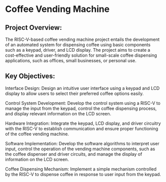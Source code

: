 # Coffee Vending Machine

## Project Overview:

The RISC-V-based coffee vending machine project entails the development of an automated system for dispensing coffee using basic components such as a keypad, driver, and LCD display. The project aims to create a cost-effective and user-friendly solution for small-scale coffee dispensing applications, such as offices, small businesses, or personal use.

## Key Objectives:

Interface Design: Design an intuitive user interface using a keypad and LCD display to allow users to select their preferred coffee options easily.

Control System Development: Develop the control system using a RISC-V to manage the input from the keypad, control the coffee dispensing process, and display relevant information on the LCD screen.

Hardware Integration: Integrate the keypad, LCD display, and driver circuitry with the RISC-V to establish communication and ensure proper functioning of the coffee vending machine.

Software Implementation: Develop the software algorithms to interpret user input, control the operation of the vending machine components, such as the coffee dispenser and driver circuits, and manage the display of information on the LCD screen.

Coffee Dispensing Mechanism: Implement a simple mechanism controlled by the RISC-V to dispense coffee in response to user input from the keypad.

